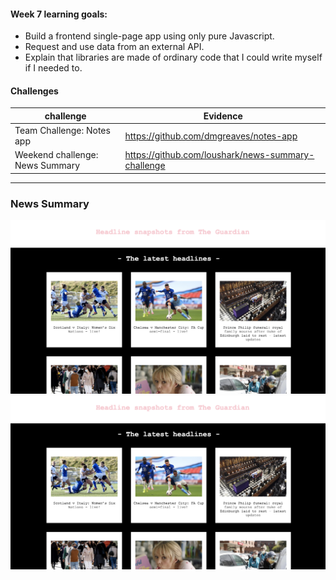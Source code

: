 #### Week 7 learning goals:

- Build a frontend single-page app using only pure Javascript.
- Request and use data from an external API.
- Explain that libraries are made of ordinary code that I could write myself if I needed to.


#### Challenges

| challenge                            | Evidence                                            |
| -------------------------------------|-----------------------------------------------------|
| Team Challenge: Notes app            |  https://github.com/dmgreaves/notes-app             |
| Weekend challenge: News Summary      |  https://github.com/loushark/news-summary-challenge |

----

### News Summary

![headlines](images/headlines.png) ![summary](images/headlines.png)
